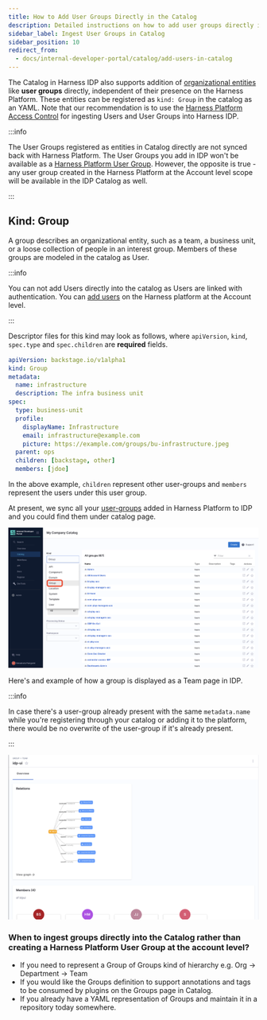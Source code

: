 ```yaml
---
title: How to Add User Groups Directly in the Catalog
description: Detailed instructions on how to add user groups directly into the IDP Catalog   
sidebar_label: Ingest User Groups in Catalog
sidebar_position: 10
redirect_from:
  - docs/internal-developer-portal/catalog/add-users-in-catalog
---
```


The Catalog in Harness IDP also supports addition of [organizational entities](https://backstage.io/docs/features/software-catalog/system-model#organizational-entities) like **user groups** directly, independent of their presence on the Harness Platform. These entities can be registered as `kind: Group` in the catalog as an YAML. Note that our recommendation is to use the [Harness Platform Access Control](https://developer.harness.io/docs/platform/role-based-access-control/add-user-groups/) for ingesting Users and User Groups into Harness IDP.

:::info

The User Groups registered as entities in Catalog directly are not synced back with Harness Platform. The User Groups you add in IDP won't be available as a [Harness Platform User Group](https://developer.harness.io/docs/platform/role-based-access-control/add-user-groups). However, the opposite is true - any user group created in the Harness Platform at the Account level scope will be available in the IDP Catalog as well.

:::

## Kind: Group

A group describes an organizational entity, such as a team, a business unit, or a loose collection of people in an interest group. Members of these groups are modeled in the catalog as User. 

:::info

You can not add Users directly into the catalog as Users are linked with authentication. You can [add users](https://developer.harness.io/docs/platform/role-based-access-control/add-users/#add-users-manually) on the Harness platform at the Account level.

:::

Descriptor files for this kind may look as follows, where `apiVersion`, `kind`, `spec.type` and `spec.children` are **required** fields. 

```YAML
apiVersion: backstage.io/v1alpha1
kind: Group
metadata:
  name: infrastructure
  description: The infra business unit
spec:
  type: business-unit
  profile:
    displayName: Infrastructure
    email: infrastructure@example.com
    picture: https://example.com/groups/bu-infrastructure.jpeg
  parent: ops
  children: [backstage, other]
  members: [jdoe]
```

In the above example, `children` represent other user-groups and `members` represent the users under this user group. 

At present, we sync all your [user-groups](https://developer.harness.io/docs/platform/role-based-access-control/add-user-groups/) added in Harness Platform to IDP and you could find them under catalog page. 

![](./static/groups.png)

Here's and example of how a group is displayed as a Team page in IDP. 

:::info

In case there's a user-group already present with the same `metadata.name` while you're registering through your catalog or adding it to the platform, there would be no overwrite of the user-group if it's already present. 

:::

![](./static/team.png)

### When to ingest groups directly into the Catalog rather than creating a Harness Platform User Group at the account level?

- If you need to represent a Group of Groups kind of hierarchy e.g. Org -> Department -> Team
- If you would like the Groups definition to support annotations and tags to be consumed by plugins on the Groups page in Catalog.
- If you already have a YAML representation of Groups and maintain it in a repository today somewhere.